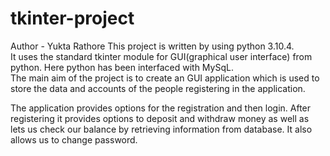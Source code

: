 # tkinter-project
Author - Yukta Rathore
This project is written by using python 3.10.4.
<br>
It uses the standard tkinter module for GUI(graphical user interface) from python.
Here python has been interfaced with MySqL.
<br>
The main aim of the project is to create an GUI application which is used to store the data and accounts of the people registering in the application.

The application provides options for the registration and then login.
After registering it provides options to deposit and withdraw money as well as lets us check our balance by retrieving information from database.
It also allows us to change password.

